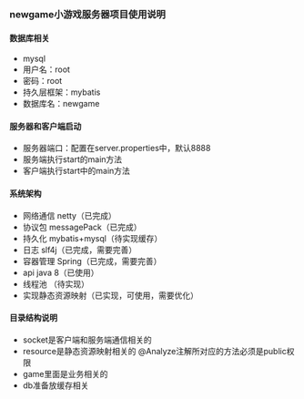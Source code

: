 ### newgame小游戏服务器项目使用说明
#### 数据库相关
* mysql
* 用户名：root
* 密码：root
* 持久层框架：mybatis
* 数据库名：newgame

#### 服务器和客户端启动
* 服务器端口：配置在server.properties中，默认8888
* 服务端执行start的main方法
* 客户端执行start中的main方法

#### 系统架构
* 网络通信 netty（已完成）
* 协议包 messagePack（已完成）
* 持久化 mybatis+mysql（待实现缓存）
* 日志 slf4j（已完成，需要完善）
* 容器管理 Spring（已完成，需要完善）
* api java 8（已使用）
* 线程池 （待实现）
* 实现静态资源映射（已实现，可使用，需要优化）

#### 目录结构说明
* socket是客户端和服务端通信相关的
* resource是静态资源映射相关的
    @Analyze注解所对应的方法必须是public权限
* game里面是业务相关的
* db准备放缓存相关